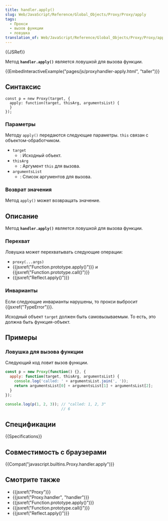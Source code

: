 ```yaml
---
title: handler.apply()
slug: Web/JavaScript/Reference/Global_Objects/Proxy/Proxy/apply
tags:
  - Прокси
  - вызов функции
  - ловушка
translation_of: Web/JavaScript/Reference/Global_Objects/Proxy/Proxy/apply
---
```


{{JSRef}}

Метод **`handler.apply()`** является ловушкой для вызова функции.

{{EmbedInteractiveExample("pages/js/proxyhandler-apply.html", "taller")}}

## Синтаксис

```
const p = new Proxy(target, {
  apply: function(target, thisArg, argumentsList) {
  }
});
```

### Параметры

Методу `apply()` передаются следующие параметры. `this` связан с объектом-обработчиком.

- `target`
  - : Исходный объект.
- `thisArg`
  - : Аргумент `this` для вызова.
- `argumentsList`
  - : Список аргументов для вызова.

### Возврат значения

Метод `apply()` может возвращать значение.

## Описание

Метод **`handler.apply()`** является ловушкой для вызова функции.

### Перехват

Ловушка может перехватывать следующие операции:

- `proxy(...args)`
- {{jsxref("Function.prototype.apply()")}} и {{jsxref("Function.prototype.call()")}}
- {{jsxref("Reflect.apply()")}}

### Инварианты

Если следующие инварианты нарушены, то прокси выбросит {{jsxref("TypeError")}}.

Исходный объект `target` должен быть самовызываемым. То есть, это должна быть функция-объект.

## Примеры

### Ловушка для вызова функции

Следующий код ловит вызов функции.

```js
const p = new Proxy(function() {}, {
  apply: function(target, thisArg, argumentsList) {
    console.log('called: ' + argumentsList.join(', '));
    return argumentsList[0] + argumentsList[1] + argumentsList[2];
  }
});

console.log(p(1, 2, 3)); // "called: 1, 2, 3"
                         // 6
```

## Спецификации

{{Specifications}}

## Совместимость с браузерами

{{Compat("javascript.builtins.Proxy.handler.apply")}}

## Смотрите также

- {{jsxref("Proxy")}}
- {{jsxref("Proxy.handler", "handler")}}
- {{jsxref("Function.prototype.apply()")}}
- {{jsxref("Function.prototype.call()")}}
- {{jsxref("Reflect.apply()")}}
